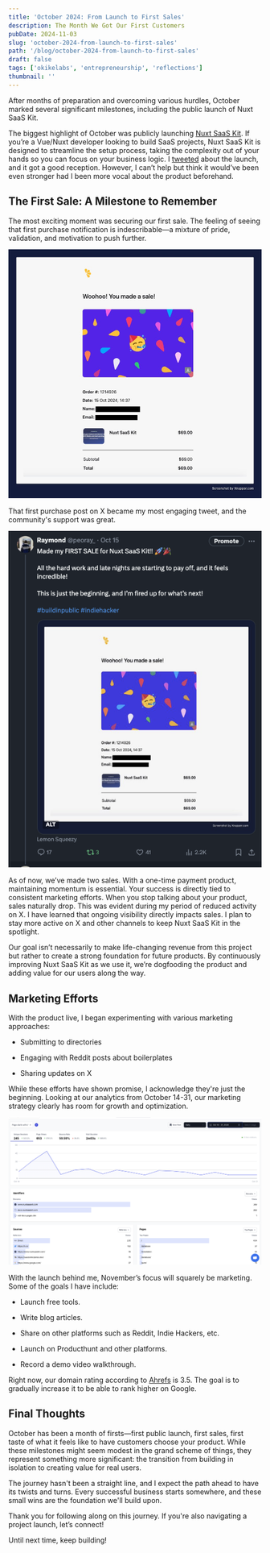 ```yaml
---
title: 'October 2024: From Launch to First Sales'
description: The Month We Got Our First Customers
pubDate: 2024-11-03
slug: 'october-2024-from-launch-to-first-sales'
path: '/blog/october-2024-from-launch-to-first-sales'
draft: false
tags: ['okikelabs', 'entrepreneurship', 'reflections']
thumbnail: ''
---
```


After months of preparation and overcoming various hurdles, October marked several significant milestones, including the public launch of Nuxt SaaS Kit.

The biggest highlight of October was publicly launching [Nuxt SaaS Kit](https://nuxtsaaskit.com/?ref=peoray.dev). If you’re a Vue/Nuxt developer looking to build SaaS projects, Nuxt SaaS Kit is designed to streamline the setup process, taking the complexity out of your hands so you can focus on your business logic. I [tweeted](https://x.com/peoray_/status/1845908078874464533) about the launch, and it got a good reception. However, I can’t help but think it would’ve been even stronger had I been more vocal about the product beforehand.

## The First Sale: A Milestone to Remember

The most exciting moment was securing our first sale. The feeling of seeing that first purchase notification is indescribable—a mixture of pride, validation, and motivation to push further.

![Nuxt SaaS Kit first sale screenshot](../images/blog/october-2024/nsk-first-sale.jpeg)

That first purchase post on X became my most engaging tweet, and the community's support was great.

![Nuxt SaaS Kit first tweet screenshot](../images/blog/october-2024/nsk-first-sale-tweet.png)

As of now, we’ve made two sales. With a one-time payment product, maintaining momentum is essential. Your success is directly tied to consistent marketing efforts. When you stop talking about your product, sales naturally drop. This was evident during my period of reduced activity on X. I have learned that ongoing visibility directly impacts sales. I plan to stay more active on X and other channels to keep Nuxt SaaS Kit in the spotlight.

Our goal isn’t necessarily to make life-changing revenue from this project but rather to create a strong foundation for future products. By continuously improving Nuxt SaaS Kit as we use it, we’re dogfooding the product and adding value for our users along the way.

## Marketing Efforts

With the product live, I began experimenting with various marketing approaches:

- Submitting to directories

- Engaging with Reddit posts about boilerplates

- Sharing updates on X

While these efforts have shown promise, I acknowledge they're just the beginning. Looking at our analytics from October 14-31, our marketing strategy clearly has room for growth and optimization.

![Nuxt SaaS Kit marketing analytics screenshot](../images/blog/october-2024/nsk-analytics.png)

With the launch behind me, November’s focus will squarely be marketing. Some of the goals I have include:

- Launch free tools.

- Write blog articles.

- Share on other platforms such as Reddit, Indie Hackers, etc.

- Launch on Producthunt and other platforms.

- Record a demo video walkthrough.

Right now, our domain rating according to [Ahrefs](https://ahrefs.com/website-authority-checker/?input=nuxtsaaskit.com) is 3.5. The goal is to gradually increase it to be able to rank higher on Google.

## Final Thoughts

October has been a month of firsts—first public launch, first sales, first taste of what it feels like to have customers choose your product. While these milestones might seem modest in the grand scheme of things, they represent something more significant: the transition from building in isolation to creating value for real users.

The journey hasn't been a straight line, and I expect the path ahead to have its twists and turns. Every successful business starts somewhere, and these small wins are the foundation we'll build upon.

Thank you for following along on this journey. If you're also navigating a project launch, let’s connect!

Until next time, keep building!
